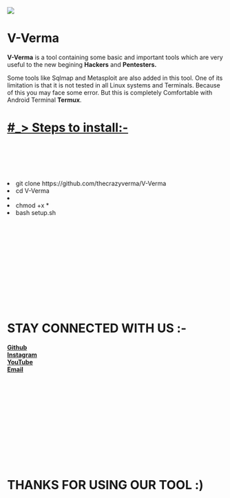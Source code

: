 <img src="#">
<h1>V-Verma</h1>

<p><b>V-Verma</b> is a tool containing some basic and important tools which are very useful to the new begining <b>Hackers</b> and <b>Pentesters.</b></p>
<p>Some tools like Sqlmap and Metasploit are also added in this tool. One of its limitation is that it is not tested in all Linux systems and Terminals. Because of this you may face some error. But this is completely Comfortable with Android Terminal <b>Termux</b>.

<h1><u>#_> Steps to install:-</u></h1>
<br><br><br><br><br>
<li> git clone https://github.com/thecrazyverma/V-Verma</li>
<li> cd V-Verma<li>
<li> chmod +x * </li>
<li> bash setup.sh </li>
<br><br><br><br><br><br><br><br><br><br><br><br>
<h1> STAY CONNECTED WITH US :- </h1>
<a href="https://github.com/thecrazyverma"><b>Github</b></a><br>
<a href="https://www.instagram.com/the_crazy_verma"><b>Instagram</b></a><br>
<a href="https://youtube.com/c/VermaKTechnology"><b>YouTube</b></a><br>
<a href="mailto:st981243@gmail.com"><b>Email</b></a><br>
<br><br><br><br><br><br><br><br><br><br><br><br>
<h1> THANKS FOR USING OUR TOOL :) </h1>
